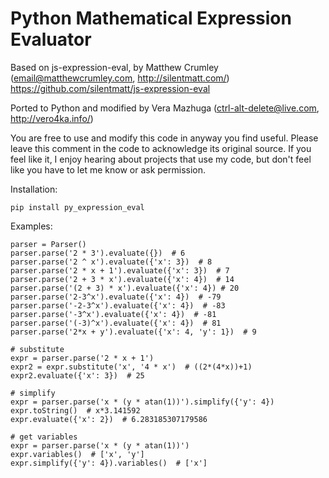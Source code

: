 Python Mathematical Expression Evaluator
========================================

Based on js-expression-eval, by Matthew Crumley (email@matthewcrumley.com, http://silentmatt.com/)
https://github.com/silentmatt/js-expression-eval

Ported to Python and modified by Vera Mazhuga (ctrl-alt-delete@live.com, http://vero4ka.info/)

You are free to use and modify this code in anyway you find useful. Please leave this comment in the code
to acknowledge its original source. If you feel like it, I enjoy hearing about projects that use my code,
but don't feel like you have to let me know or ask permission.

Installation:

    pip install py_expression_eval

Examples:

    parser = Parser()
    parser.parse('2 * 3').evaluate({})  # 6
    parser.parse('2 ^ x').evaluate({'x': 3})  # 8
    parser.parse('2 * x + 1').evaluate({'x': 3})  # 7
    parser.parse('2 + 3 * x').evaluate({'x': 4})  # 14
    parser.parse('(2 + 3) * x').evaluate({'x': 4}) # 20
    parser.parse('2-3^x').evaluate({'x': 4})  # -79
    parser.parse('-2-3^x').evaluate({'x': 4})  # -83
    parser.parse('-3^x').evaluate({'x': 4})  # -81
    parser.parse('(-3)^x').evaluate({'x': 4})  # 81
    parser.parse('2*x + y').evaluate({'x': 4, 'y': 1})  # 9
    
    # substitute
    expr = parser.parse('2 * x + 1')
    expr2 = expr.substitute('x', '4 * x')  # ((2*(4*x))+1)
    expr2.evaluate({'x': 3})  # 25
    
    # simplify
    expr = parser.parse('x * (y * atan(1))').simplify({'y': 4})
    expr.toString()  # x*3.141592
    expr.evaluate({'x': 2})  # 6.283185307179586
    
    # get variables
    expr = parser.parse('x * (y * atan(1))')
    expr.variables()  # ['x', 'y']
    expr.simplify({'y': 4}).variables()  # ['x']
